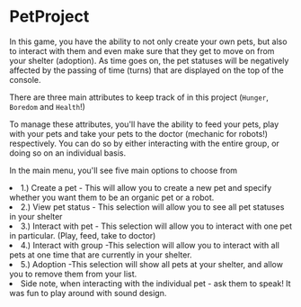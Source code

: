 # PetProject

In this game, you have the ability to not only create your own pets, but also to interact with them and even make sure that they get to move on from your shelter (adoption). As time goes on, the pet statuses will be negatively affected by the passing of time (turns) that are displayed on the top of the console.

There are three main attributes to keep track of in this project (`Hunger`, `Boredom` and `Health`!)

To manage these attributes, you'll have the ability to feed your pets, play with your pets and take your pets to the doctor (mechanic for robots!) respectively. You can do so by either interacting with the entire group, or doing so on an individual basis. 

In the main menu, you'll see five main options to choose from



<li> 1.) Create a pet 
	- This will allow you to create a new pet and specify whether you want them to be an organic pet or a robot. 
</li>
<li> 2.) View pet status
	- This selection will allow you to see all pet statuses in your shelter
 </li>
<li> 3.) Interact with pet
	- This selection will allow you to interact with one pet in particular. (Play, feed, take to doctor) 
 </li>
<li> 4.) Interact with group
	-This selection will allow you to interact with all pets at one time that are currently in your shelter. 
 </li>
<li> 5.) Adoption
	-This selection will show all pets at your shelter, and allow you to remove them from your list. 
</li>
<li>
Side note, when interacting with the individual pet - ask them to speak! It was fun to play around with sound design. 
</li>

